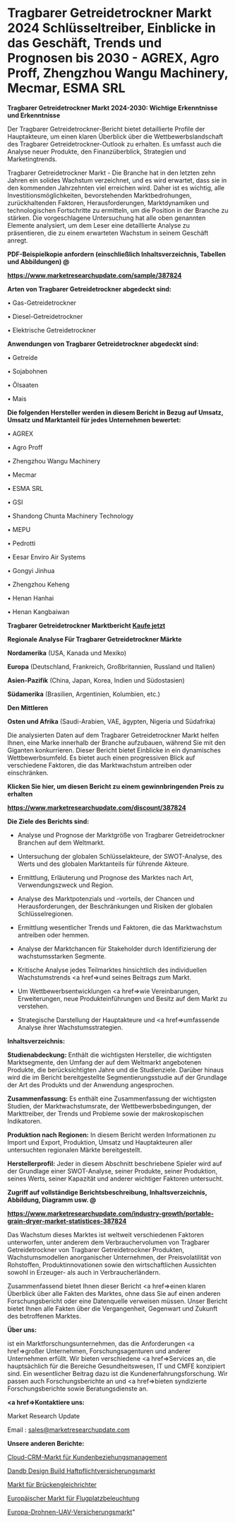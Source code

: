 # Tragbarer Getreidetrockner Markt 2024 Schlüsseltreiber, Einblicke in das Geschäft, Trends und Prognosen bis 2030 - AGREX, Agro Proff, Zhengzhou Wangu Machinery, Mecmar, ESMA SRL

<strong>Tragbarer Getreidetrockner Markt 2024-2030: Wichtige Erkenntnisse und Erkenntnisse</strong>

Der Tragbarer Getreidetrockner-Bericht bietet detaillierte Profile der Hauptakteure, um einen klaren Überblick über die Wettbewerbslandschaft des Tragbarer Getreidetrockner-Outlook zu erhalten. Es umfasst auch die Analyse neuer Produkte, den Finanzüberblick, Strategien und Marketingtrends.

Tragbarer Getreidetrockner Markt - Die Branche hat in den letzten zehn Jahren ein solides Wachstum verzeichnet, und es wird erwartet, dass sie in den kommenden Jahrzehnten viel erreichen wird. Daher ist es wichtig, alle Investitionsmöglichkeiten, bevorstehenden Marktbedrohungen, zurückhaltenden Faktoren, Herausforderungen, Marktdynamiken und technologischen Fortschritte zu ermitteln, um die Position in der Branche zu stärken. Die vorgeschlagene Untersuchung hat alle oben genannten Elemente analysiert, um dem Leser eine detaillierte Analyse zu präsentieren, die zu einem erwarteten Wachstum in seinem Geschäft anregt.



<strong><b>PDF-Beispielkopie anfordern (einschließlich Inhaltsverzeichnis, Tabellen und Abbildungen) @ </b></strong>

<strong><a href=https://www.marketresearchupdate.com/sample/387824>

<strong>https://www.marketresearchupdate.com/sample/387824</u></a></strong></strong>



<strong>Arten von Tragbarer Getreidetrockner abgedeckt sind:</strong>

• Gas-Getreidetrockner

• Diesel-Getreidetrockner

• Elektrische Getreidetrockner



<strong>Anwendungen von Tragbarer Getreidetrockner abgedeckt sind:</strong>

• Getreide

• Sojabohnen

• Ölsaaten

• Mais



<strong>Die folgenden Hersteller werden in diesem Bericht in Bezug auf Umsatz, Umsatz und Marktanteil für jedes Unternehmen bewertet:</strong>

• AGREX

• Agro Proff

• Zhengzhou Wangu Machinery

• Mecmar

• ESMA SRL

• GSI

• Shandong Chunta Machinery Technology

• MEPU

• Pedrotti

• Eesar Enviro Air Systems

• Gongyi Jinhua

• Zhengzhou Keheng

• Henan Hanhai

• Henan Kangbaiwan



<strong>Tragbarer Getreidetrockner Marktbericht <a href=https://www.marketresearchupdate.com/buynow/387824>Kaufe jetzt</a></strong>



<strong>Regionale Analyse Für Tragbarer Getreidetrockner Märkte</strong>



<strong>Nordamerika</strong> (USA, Kanada und Mexiko)



<strong>Europa</strong> (Deutschland, Frankreich, Großbritannien, Russland und Italien)



<strong>Asien-Pazifik</strong> (China, Japan, Korea, Indien und Südostasien)



<strong>Südamerika</strong> (Brasilien, Argentinien, Kolumbien, etc.)



<strong>Den Mittleren</strong> 

<strong>Osten und Afrika</strong> (Saudi-Arabien, VAE, ägypten, Nigeria und Südafrika)

Die analysierten Daten auf dem Tragbarer Getreidetrockner Markt helfen Ihnen, eine Marke innerhalb der Branche aufzubauen, während Sie mit den Giganten konkurrieren. Dieser Bericht bietet Einblicke in ein dynamisches Wettbewerbsumfeld. Es bietet auch einen progressiven Blick auf verschiedene Faktoren, die das Marktwachstum antreiben oder einschränken.



<strong>Klicken Sie hier, um diesen Bericht zu einem gewinnbringenden Preis zu erhalten
</strong>

<strong><a href=https://www.marketresearchupdate.com/discount/387824>https://www.marketresearchupdate.com/discount/387824</b></u></strong></a>



<strong>Die Ziele des Berichts sind:</strong>

- Analyse und Prognose der Marktgröße von Tragbarer Getreidetrockner Branchen auf dem Weltmarkt.

- Untersuchung der globalen Schlüsselakteure, der SWOT-Analyse, des Werts und des globalen Marktanteils für führende Akteure.

- Ermittlung, Erläuterung und Prognose des Marktes nach Art, Verwendungszweck und Region.

- Analyse des Marktpotenzials und -vorteils, der Chancen und Herausforderungen, der Beschränkungen und Risiken der globalen Schlüsselregionen.

- Ermittlung wesentlicher Trends und Faktoren, die das Marktwachstum antreiben oder hemmen.

- Analyse der Marktchancen für Stakeholder durch Identifizierung der wachstumsstarken Segmente.

- Kritische Analyse jedes Teilmarktes hinsichtlich des individuellen Wachstumstrends <a href=>und</a> seines Beitrags zum Markt.

- Um Wettbewerbsentwicklungen <a href=>wie</a> Vereinbarungen, Erweiterungen, neue Produkteinführungen und Besitz auf dem Markt zu verstehen.

- Strategische Darstellung der Hauptakteure und <a href=>umfas</a>sende Analyse ihrer Wachstumsstrategien.



<strong>Inhaltsverzeichnis:</strong>



<strong>Studienabdeckung:</strong> Enthält die wichtigsten Hersteller, die wichtigsten Marktsegmente, den Umfang der auf dem Weltmarkt angebotenen Produkte, die berücksichtigten Jahre und die Studienziele. Darüber hinaus wird die im Bericht bereitgestellte Segmentierungsstudie auf der Grundlage der Art des Produkts und der Anwendung angesprochen.



<strong>Zusammenfassung:</strong> Es enthält eine Zusammenfassung der wichtigsten Studien, der Marktwachstumsrate, der Wettbewerbsbedingungen, der Markttreiber, der Trends und Probleme sowie der makroskopischen Indikatoren.



<strong>Produktion nach Regionen:</strong> In diesem Bericht werden Informationen zu Import und Export, Produktion, Umsatz und Hauptakteuren aller untersuchten regionalen Märkte bereitgestellt.



<strong>Herstellerprofil:</strong> Jeder in diesem Abschnitt beschriebene Spieler wird auf der Grundlage einer SWOT-Analyse, seiner Produkte, seiner Produktion, seines Werts, seiner Kapazität und anderer wichtiger Faktoren untersucht.



<strong><b>Zugriff auf vollständige Berichtsbeschreibung, Inhaltsverzeichnis, Abbildung, Diagramm usw. @ </b></strong>

<strong><a href=https://www.marketresearchupdate.com/industry-growth/portable-grain-dryer-market-statistices-387824>https://www.marketresearchupdate.com/industry-growth/portable-grain-dryer-market-statistices-387824</a></strong>

Das Wachstum dieses Marktes ist weltweit verschiedenen Faktoren unterworfen, unter anderem dem Verbrauchervolumen von Tragbarer Getreidetrockner von Tragbarer Getreidetrockner Produkten, Wachstumsmodellen anorganischer Unternehmen, der Preisvolatilität von Rohstoffen, Produktinnovationen sowie den wirtschaftlichen Aussichten sowohl in Erzeuger- als auch in Verbraucherländern.

Zusammenfassend bietet Ihnen dieser Bericht <a href=>einen</a> klaren Überblick über alle Fakten des Marktes, ohne dass Sie auf einen anderen Forschungsbericht oder eine Datenquelle verweisen müssen. Unser Bericht bietet Ihnen alle Fakten über die Vergangenheit, Gegenwart und Zukunft des betroffenen Marktes.



<strong>Über uns:</strong>

 ist ein Marktforschungsunternehmen, das die Anforderungen <a href=>großer</a> Unternehmen, Forschungsagenturen und anderer Unternehmen erfüllt. Wir bieten verschiedene <a href=>Services</a> an, die hauptsächlich für die Bereiche Gesundheitswesen, IT und CMFE konzipiert sind. Ein wesentlicher Beitrag dazu ist die Kundenerfahrungsforschung. Wir passen auch Forschungsberichte an und <a href=>bieten</a> syndizierte Forschungsberichte sowie Beratungsdienste an.



<strong><a href=>Kontaktiere uns:</a></strong>

Market Research Update

Email : sales@marketresearchupdate.com



<strong>Unsere anderen Berichte:</strong>

<a href=https://www.linkedin.com/pulse/cloud-customer-relationship-management-crm-market>Cloud-CRM-Markt für Kundenbeziehungsmanagement</a>

<a href=https://www.linkedin.com/pulse/dandb-design-build-liability-insurance-market>Dandb Design Build Haftpflichtversicherungsmarkt</a>

<a href=https://www.linkedin.com/pulse/bridge-rectifier-market-size-share>Markt für Brückengleichrichter</a>

<a href=https://www.linkedin.com/pulse/europe-airfield-lighting-market-2023-current-future-trends>Europäischer Markt für Flugplatzbeleuchtung</a>

<a href=https://www.linkedin.com/pulse/europe-drone-uav-insurance-market-size-incredible-zuzlf/>Europa-Drohnen-UAV-Versicherungsmarkt</a>"
